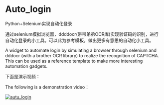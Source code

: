 # Auto_login
Python+Selenium实现自动化登录



通过selenium模拟浏览器，ddddocr(带带弟弟OCR库)实现验证码的识别，进行自动化登录的小工具。可以此为参考模板，做出更多有意思的自动化小工具。

A widget to automate login by simulating a browser through selenium and dddocr (with a brother OCR library) to realize the recognition of CAPTCHA. This can be used as a reference template to make more interesting automation gadgets.



下面是演示视频：

The following is a demonstration video：

[![autu_login](https://0-bit.oss-cn-beijing.aliyuncs.com/image-20211018203028263.png)](https://www.bilibili.com/video/BV1xq4y197Ht)

